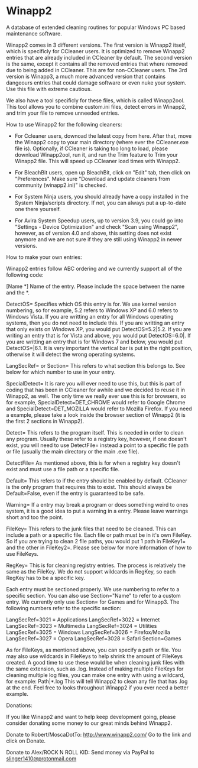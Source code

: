 # Winapp2
A database of extended cleaning routines for popular Windows PC based maintenance software. 


Winapp2 comes in 3 different versions. The first version is Winapp2 itself, which is specificly for CCleaner users. It is optimized to remove Winapp2 entries that are already included in CCleaner by default. The second version is the same, except it contains all the removed entries that where removed due to being added in CCleaner. This are for non-CCleaner users. The 3rd version is Winapp3, a much more advanced version that contains dangeours entries that could damage software or even nuke your system. Use this file with extreme cautious.

We also have a tool specificly for these files, which is called Winapp2ool. This tool allows you to combine custom.ini files, detect errors in Winapp2, and trim your file to remove unneeded entries.


How to use Winapp2 for the following cleaners:

- For Ccleaner users, downoad the latest copy from here. After that, move the Winapp2 copy to your main directory (where ever the CCleaner.exe file is). Optionally, if CCleaner is taking too long to load, please download Winapp2ool, run it, and run the Trim feature to Trim your Winapp2 file. This will speed up CCleaner load times with Winapp2.

- For BleachBit users, open up BleachBit, click on "Edit" tab, then click on "Preferences". Make sure "Download and update cleaners from community (winapp2.ini)" is checked.

- For System Ninja users, you should already have a copy installed in the System Ninja/scripts directory. If not, you can always put a up-to-date one there yourself.

- For Avira System Speedup users, up to version 3.9, you could go into "Settings - Device Optimization" and check "Scan using Winapp2", however, as of version 4.0 and above, this setting does not exist anymore and we are not sure if they are still using Winapp2 in newer versions.


How to make your own entries:

Winapp2 entries follow ABC ordering and we currently support all of the following code:

[Name *] Name of the entry. Please include the space between the name and the *.

DetectOS= Specifies which OS this entry is for. We use kernel version numbering, so for example, 5.2 refers to Windows XP and 6.0 refers to Windows Vista. If you are writting an entry for all Windows operating systems, then you do not need to include this. If you are writting an entry that only exists on Windows XP, you would put DetectOS=5.2|5.2. If you are writing an entry that is for Vista and above, you would put DetectOS=6.0|. If you are writting an entry that is for Windows 7 and below, you would put DetectOS=|6.1. It is very important the vertical bar is put in the right position, otherwise it will detect the wrong operating systems.

LangSecRef= or Section= This refers to what section this belongs to. See below for which number to use in your entry.

SpecialDetect= It is rare you will ever need to use this, but this is part of coding that has been in CCleaner for awhile and we decided to reuse it in Winapp2, as well. The only time we really ever use this is for browsers, so for example, SpecialDetect=DET_CHROME would refer to Google Chrome and SpecialDetect=DET_MOZILLA would refer to Mozilla Firefox. If you need a example, please take a look inside the browser section of Winapp2 (it is the first 2 sections in Winapp2).

Detect= This refers to the program itself. This is needed in order to clean any program. Usually these refer to a registry key, however, if one doesn't exist, you will need to use DetectFile= instead a point to a specific file path or file (usually the main directory or the main .exe file).

DetectFile= As mentioned above, this is for when a registry key doesn't exist and must use a file path or a specific file.

Default= This refers to if the entry should be enabled by default. CCleaner is the only program that requires this to exist. This should always be Default=False, even if the entry is guaranteed to be safe.

Warning= If a entry may break a program or does something weird to ones system, it is a good idea to put a warning in a entry. Please leave warnings short and too the point.

FileKey= This refers to the junk files that need to be cleaned. This can include a path or a specific file. Each file or path must be in it's own FileKey. So if you are trying to clean 2 file paths, you would put 1 path in FileKey1= and the other in FileKey2=. Please see below for more information of how to use FileKeys.

RegKey= This is for cleaning registry entries. The process is relatively the same as the FileKey. We do not support wildcards in RegKey, so each RegKey has to be a specific key.


Each entry must be sectioned properly. We use numbering to refer to a specific section. You can also use Section="Name" to refer to a custom entry. We currently only use Section= for Games and for Winapp3. The following numbers refer to the specific section:

LangSecRef=3021 = Applications
LangSecRef=3022 = Internet
LangSecRef=3023 = Multimedia
LangSecRef=3024 = Utilities
LangSecRef=3025 = Windows
LangSecRef=3026 = Firefox/Mozilla
LangSecRef=3027 = Opera
LangSecRef=3028 = Safari
Section=Games


As for FileKeys, as mentioned above, you can specify a path or file. You may also use wildcards in FileKeys to help shrink the amount of FileKeys created. A good time to use these would be when cleaning junk files with the same extension, such as .log. Instead of making multiple FileKeys for cleaning multiple log files, you can make one entry with using a wildcard, for example: Path|*.log This will tell Winapp2 to clean any file that has .log at the end. Feel free to looks throughout Winapp2 if you ever need a better example.

Donations:

If you like Winapp2 and want to help keep development going, please consider donating some money to our great minds behind Winapp2.

Donate to Robert/MoscaDotTo: http://www.winapp2.com/ Go to the link and click on Donate.

Donate to Alex/ROCK N ROLL KID: Send money via PayPal to slinger1410@protonmail.com

